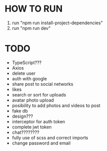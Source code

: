 # HOW TO RUN
1. run "npm run install-project-dependencies"
2. run "npm run dev"

# TODO
- TypeScript???
- Axios
- delete user 
- auth with google
- share post to social networks
- likes
- search or sort for uploads
- avatar photo upload
- posibility to add photos and videos to post
- fake db
- design???
- interceptor for auth token
- complete jwt token
- chat???????? 
- fully use of scss and correct imports
- change password and email
